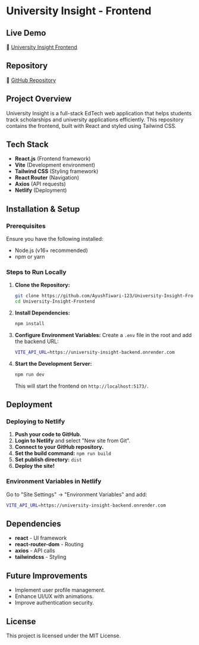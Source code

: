 # University Insight - Frontend

## Live Demo
🔗 [University Insight Frontend](https://university-insight-ayu.netlify.app)

## Repository
🔗 [GitHub Repository](https://github.com/AyushTiwari-123/University-Insight-Frontend)

## Project Overview
University Insight is a full-stack EdTech web application that helps students track scholarships and university applications efficiently. This repository contains the frontend, built with React and styled using Tailwind CSS.

## Tech Stack
- **React.js** (Frontend framework)
- **Vite** (Development environment)
- **Tailwind CSS** (Styling framework)
- **React Router** (Navigation)
- **Axios** (API requests)
- **Netlify** (Deployment)

## Installation & Setup

### Prerequisites
Ensure you have the following installed:
- Node.js (v16+ recommended)
- npm or yarn

### Steps to Run Locally

1. **Clone the Repository:**
   ```sh
   git clone https://github.com/AyushTiwari-123/University-Insight-Frontend.git
   cd University-Insight-Frontend
   ```

2. **Install Dependencies:**
   ```sh
   npm install
   ```

3. **Configure Environment Variables:**
   Create a `.env` file in the root and add the backend URL:
   ```sh
   VITE_API_URL=https://university-insight-backend.onrender.com
   ```

4. **Start the Development Server:**
   ```sh
   npm run dev
   ```
   This will start the frontend on `http://localhost:5173/`.

## Deployment

### Deploying to Netlify
1. **Push your code to GitHub.**
2. **Login to Netlify** and select "New site from Git".
3. **Connect to your GitHub repository.**
4. **Set the build command:** `npm run build`
5. **Set publish directory:** `dist`
6. **Deploy the site!**

### Environment Variables in Netlify
Go to "Site Settings" → "Environment Variables" and add:
```sh
VITE_API_URL=https://university-insight-backend.onrender.com
```

## Dependencies
- **react** - UI framework
- **react-router-dom** - Routing
- **axios** - API calls
- **tailwindcss** - Styling

## Future Improvements
- Implement user profile management.
- Enhance UI/UX with animations.
- Improve authentication security.

## License
This project is licensed under the MIT License.
